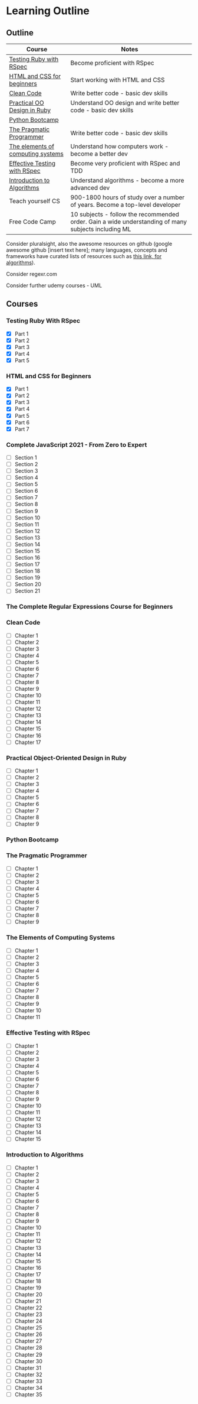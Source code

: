 # Learning Outline

## Outline

| Course | Notes |
| ------ | ----- |
| [Testing Ruby with RSpec](#testing-ruby-with-rspec) | Become proficient with RSpec |
| [HTML and CSS for beginners](#html-and-css-for-beginners) | Start working with HTML and CSS |
| [Clean Code](#clean-code) | Write better code - basic dev skills |
| [Practical OO Design in Ruby](#practical-object-oriented-design-in-ruby) | Understand OO design and write better code - basic dev skills |
| [Python Bootcamp](https://www.udemy.com/course/complete-python-bootcamp/) | |
| [The Pragmatic Programmer](#the-pragmatic-programmer) | Write better code - basic dev skills |
| [The elements of computing systems](#the-elements-of-computer-systems) | Understand how computers work - become a better dev |
| [Effective Testing with RSpec](#effective-testing-with-rspec) | Become very proficient with RSpec and TDD |
| [Introduction to Algorithms](#introduction-to-algorithms) | Understand algorithms - become a more advanced dev |
| Teach yourself CS | 900-1800 hours of study over a number of years. Become a top-level developer |
| Free Code Camp | 10 subjects - follow the recommended order. Gain a wide understanding of many subjects including ML |

Consider pluralsight, also the awesome resources on github (google awesome github [insert text here]; many languages, concepts and frameworks have curated lists of resources such as [this link, for algorithms](https://github.com/tayllan/awesome-algorithms)).

Consider regexr.com

Consider further udemy courses - UML

## Courses

### Testing Ruby With RSpec

- [x]  Part 1
- [x]  Part 2
- [x]  Part 3
- [x]  Part 4
- [x]  Part 5

### HTML and CSS for Beginners

- [x]  Part 1
- [x]  Part 2
- [x]  Part 3
- [x]  Part 4
- [x]  Part 5
- [x]  Part 6
- [x]  Part 7

### Complete JavaScript 2021 - From Zero to Expert

- [ ]  Section 1
- [ ]  Section 2
- [ ]  Section 3
- [ ]  Section 4
- [ ]  Section 5
- [ ]  Section 6
- [ ]  Section 7
- [ ]  Section 8
- [ ]  Section 9
- [ ]  Section 10
- [ ]  Section 11
- [ ]  Section 12
- [ ]  Section 13
- [ ]  Section 14
- [ ]  Section 15
- [ ]  Section 16
- [ ]  Section 17
- [ ]  Section 18
- [ ]  Section 19
- [ ]  Section 20
- [ ]  Section 21

### The Complete Regular Expressions Course for Beginners



### Clean Code

- [ ]  Chapter 1
- [ ]  Chapter 2
- [ ]  Chapter 3
- [ ]  Chapter 4
- [ ]  Chapter 5
- [ ]  Chapter 6
- [ ]  Chapter 7
- [ ]  Chapter 8
- [ ]  Chapter 9
- [ ]  Chapter 10
- [ ]  Chapter 11
- [ ]  Chapter 12
- [ ]  Chapter 13
- [ ]  Chapter 14
- [ ]  Chapter 15
- [ ]  Chapter 16
- [ ]  Chapter 17

### Practical Object-Oriented Design in Ruby

- [ ]  Chapter 1
- [ ]  Chapter 2
- [ ]  Chapter 3
- [ ]  Chapter 4
- [ ]  Chapter 5
- [ ]  Chapter 6
- [ ]  Chapter 7
- [ ]  Chapter 8
- [ ]  Chapter 9

### Python Bootcamp



### The Pragmatic Programmer

- [ ]  Chapter 1
- [ ]  Chapter 2
- [ ]  Chapter 3
- [ ]  Chapter 4
- [ ]  Chapter 5
- [ ]  Chapter 6
- [ ]  Chapter 7
- [ ]  Chapter 8
- [ ]  Chapter 9

### The Elements of Computing Systems

- [ ]  Chapter 1
- [ ]  Chapter 2
- [ ]  Chapter 3
- [ ]  Chapter 4
- [ ]  Chapter 5
- [ ]  Chapter 6
- [ ]  Chapter 7
- [ ]  Chapter 8
- [ ]  Chapter 9
- [ ]  Chapter 10
- [ ]  Chapter 11

### Effective Testing with RSpec

- [ ]  Chapter 1
- [ ]  Chapter 2
- [ ]  Chapter 3
- [ ]  Chapter 4
- [ ]  Chapter 5
- [ ]  Chapter 6
- [ ]  Chapter 7
- [ ]  Chapter 8
- [ ]  Chapter 9
- [ ]  Chapter 10
- [ ]  Chapter 11
- [ ]  Chapter 12
- [ ]  Chapter 13
- [ ]  Chapter 14
- [ ]  Chapter 15

### Introduction to Algorithms

- [ ]  Chapter 1
- [ ]  Chapter 2
- [ ]  Chapter 3
- [ ]  Chapter 4
- [ ]  Chapter 5
- [ ]  Chapter 6
- [ ]  Chapter 7
- [ ]  Chapter 8
- [ ]  Chapter 9
- [ ]  Chapter 10
- [ ]  Chapter 11
- [ ]  Chapter 12
- [ ]  Chapter 13
- [ ]  Chapter 14
- [ ]  Chapter 15
- [ ]  Chapter 16
- [ ]  Chapter 17
- [ ]  Chapter 18
- [ ]  Chapter 19
- [ ]  Chapter 20
- [ ]  Chapter 21
- [ ]  Chapter 22
- [ ]  Chapter 23
- [ ]  Chapter 24
- [ ]  Chapter 25
- [ ]  Chapter 26
- [ ]  Chapter 27
- [ ]  Chapter 28
- [ ]  Chapter 29
- [ ]  Chapter 30
- [ ]  Chapter 31
- [ ]  Chapter 32
- [ ]  Chapter 33
- [ ]  Chapter 34
- [ ]  Chapter 35
